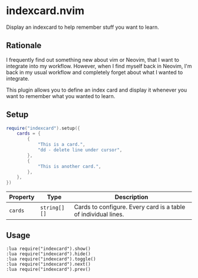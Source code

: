 # indexcard.nvim

Display an indexcard to help remember stuff you want to learn.

## Rationale

I frequently find out something new about vim or Neovim, that I want to integrate into
my workflow. However, when I find myself back in Neovim, I'm back in my usual workflow
and completely forget about what I wanted to integrate.

This plugin allows you to define an index card and display it whenever you want to
remember what you wanted to learn.

## Setup

```lua
require("indexcard").setup({
    cards = {
        {
            "This is a card.",
            "dd - delete line under cursor",
        },
        {
            "This is another card.",
        },
    },
})
```

| Property | Type         | Description                                                    |
| -------- | ------------ | -------------------------------------------------------------- |
| `cards`  | `string[][]` | Cards to configure. Every card is a table of individual lines. |

## Usage

```vim
:lua require("indexcard").show()
:lua require("indexcard").hide()
:lua require("indexcard").toggle()
:lua require("indexcard").next()
:lua require("indexcard").prev()
```
